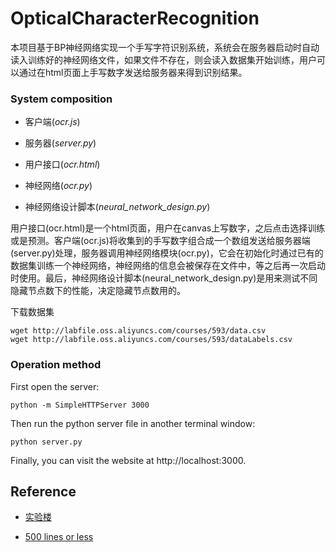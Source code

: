 # OpticalCharacterRecognition

本项目基于BP神经网络实现一个手写字符识别系统，系统会在服务器启动时自动读入训练好的神经网络文件，如果文件不存在，则会读入数据集开始训练，用户可以通过在html页面上手写数字发送给服务器来得到识别结果。

### System composition

* 客户端(*ocr.js*)

* 服务器(*server.py*)

* 用户接口(*ocr.html*)

* 神经网络(*ocr.py*)

* 神经网络设计脚本(*neural_network_design.py*)

用户接口(ocr.html)是一个html页面，用户在canvas上写数字，之后点击选择训练或是预测。客户端(ocr.js)将收集到的手写数字组合成一个数组发送给服务器端(server.py)处理，服务器调用神经网络模块(ocr.py)，它会在初始化时通过已有的数据集训练一个神经网络，神经网络的信息会被保存在文件中，等之后再一次启动时使用。最后，神经网络设计脚本(neural_network_design.py)是用来测试不同隐藏节点数下的性能，决定隐藏节点数用的。

下载数据集
```
wget http://labfile.oss.aliyuncs.com/courses/593/data.csv
wget http://labfile.oss.aliyuncs.com/courses/593/dataLabels.csv
```

### Operation method

First open the server:
```
python -m SimpleHTTPServer 3000
```

Then run the python server file in another terminal window:
```
python server.py
```

Finally, you can visit the website at http://localhost:3000.

## Reference

* [实验楼](https://www.shiyanlou.com/courses/593/labs/1966/document)

* [500 lines or less](https://github.com/aosabook/500lines/tree/master/ocr)
